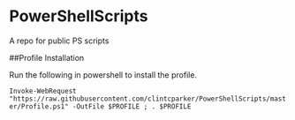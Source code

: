 # PowerShellScripts
A repo for public PS scripts


##Profile Installation

Run the following in powershell to install the profile.

`Invoke-WebRequest "https://raw.githubusercontent.com/clintcparker/PowerShellScripts/master/Profile.ps1" -OutFile $PROFILE ; . $PROFILE`
